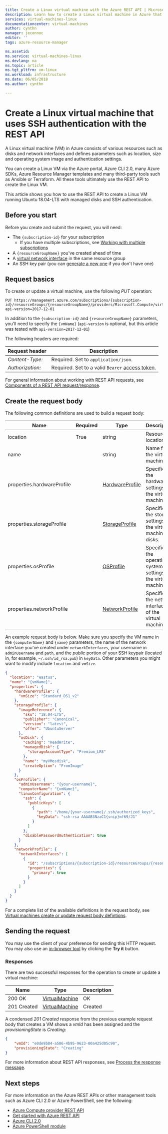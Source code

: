```yaml
---
title: Create a Linux virtual machine with the Azure REST API | Microsoft Docs
description: Learn how to create a Linux virtual machine in Azure that uses Managed Disks and SSH authentication with Azure REST API.
services: virtual-machines-linux
documentationcenter: virtual-machines
author: cynthn
manager: jeconnoc
editor: ''
tags: azure-resource-manager

ms.assetid: 
ms.service: virtual-machines-linux
ms.devlang: na
ms.topic: article
ms.tgt_pltfrm: vm-linux
ms.workload: infrastructure
ms.date: 06/05/2018
ms.author: cynthn

---
```


# Create a Linux virtual machine that uses SSH authentication with the REST API

A Linux virtual machine (VM) in Azure consists of various resources such as disks and network interfaces and defines parameters such as location, size and operating system image and authentication settings.

You can create a Linux VM via the Azure portal, Azure CLI 2.0, many Azure SDKs, Azure Resource Manager templates and many third-party tools such as Ansible or Terraform. All these tools ultimately use the REST API to create the Linux VM.

This article shows you how to use the REST API to create a Linux VM running Ubuntu 18.04-LTS with managed disks and SSH authentication.

## Before you start

Before you create and submit the request, you will need:

* The `{subscription-id}` for your subscription
  * If you have multiple subscriptions, see [Working with multiple subscriptions](/cli/azure/manage-azure-subscriptions-azure-cli?view=azure-cli-latest#working-with-multiple-subscriptions)
* A `{resourceGroupName}` you've created ahead of time
* A [virtual network interface](../../virtual-network/virtual-network-network-interface.md) in the same resource group
* An SSH key pair (you can [generate a new one](mac-create-ssh-keys.md) if you don't have one)

## Request basics

To create or update a virtual machine, use the following *PUT* operation:

``` http
PUT https://management.azure.com/subscriptions/{subscription-id}/resourceGroups/{resourceGroupName}/providers/Microsoft.Compute/virtualMachines/{vmName}?api-version=2017-12-01
```

In addition to the `{subscription-id}` and `{resourceGroupName}` parameters, you'll need to specify the `{vmName}` (`api-version` is optional, but this article was tested with `api-version=2017-12-01`)

The following headers are required:

| Request header   | Description |
|------------------|-----------------|
| *Content-Type:*  | Required. Set to `application/json`. |
| *Authorization:* | Required. Set to a valid `Bearer` [access token](https://docs.microsoft.com/rest/api/azure/#authorization-code-grant-interactive-clients). |

For general information about working with REST API requests, see [Components of a REST API request/response](/rest/api/azure/#components-of-a-rest-api-requestresponse).

## Create the request body

The following common definitions are used to build a request body:

| Name                       | Required | Type                                                                                | Description  |
|----------------------------|----------|-------------------------------------------------------------------------------------|--------------|
| location                   | True     | string                                                                              | Resource location. |
| name                       |          | string                                                                              | Name for the virtual machine. |
| properties.hardwareProfile |          | [HardwareProfile](/rest/api/compute/virtualmachines/createorupdate#hardwareprofile) | Specifies the hardware settings for the virtual machine. |
| properties.storageProfile  |          | [StorageProfile](/rest/api/compute/virtualmachines/createorupdate#storageprofile)   | Specifies the storage settings for the virtual machine disks. |
| properties.osProfile       |          | [OSProfile](/rest/api/compute/virtualmachines/createorupdate#osprofile)             | Specifies the operating system settings for the virtual machine. |
| properties.networkProfile  |          | [NetworkProfile](/rest/api/compute/virtualmachines/createorupdate#networkprofile)   | Specifies the network interfaces of the virtual machine. |

An example request body is below. Make sure you specify the VM name in the `{computerName}` and `{name}` parameters, the name of the network interface you've created under `networkInterfaces`, your username in `adminUsername` and `path`, and the *public* portion of your SSH keypair (located in, for example, `~/.ssh/id_rsa.pub`) in `keyData`. Other parameters you might want to modify include `location` and `vmSize`.  

```json
{
  "location": "eastus",
  "name": "{vmName}",
  "properties": {
    "hardwareProfile": {
      "vmSize": "Standard_DS1_v2"
    },
    "storageProfile": {
      "imageReference": {
        "sku": "18.04-LTS",
        "publisher": "Canonical",
        "version": "latest",
        "offer": "UbuntuServer"
      },
      "osDisk": {
        "caching": "ReadWrite",
        "managedDisk": {
          "storageAccountType": "Premium_LRS"
        },
        "name": "myVMosdisk",
        "createOption": "FromImage"
      }
    },
    "osProfile": {
      "adminUsername": "{your-username}",
      "computerName": "{vmName}",
      "linuxConfiguration": {
        "ssh": {
          "publicKeys": [
            {
              "path": "/home/{your-username}/.ssh/authorized_keys",
              "keyData": "ssh-rsa AAAAB3NzaC1{snip}mf69/J1"
            }
          ]
        },
        "disablePasswordAuthentication": true
      }
    },
    "networkProfile": {
      "networkInterfaces": [
        {
          "id": "/subscriptions/{subscription-id}/resourceGroups/{resourceGroupName}/providers/Microsoft.Network/networkInterfaces/{existing-nic-name}",
          "properties": {
            "primary": true
          }
        }
      ]
    }
  }
}
```

For a complete list of the available definitions in the request body, see [Virtual machines create or update request body defintions](/rest/api/compute/virtualmachines/createorupdate#definitions).

## Sending the request

You may use the client of your preference for sending this HTTP request. You may also use an [in-browser tool](https://docs.microsoft.com/rest/api/compute/virtualmachines/createorupdate) by clicking the **Try it** button.

### Responses

There are two successful responses for the operation to create or update a virtual machine:

| Name        | Type                                                                              | Description |
|-------------|-----------------------------------------------------------------------------------|-------------|
| 200 OK      | [VirtualMachine](/rest/api/compute/virtualmachines/createorupdate#virtualmachine) | OK          |
| 201 Created | [VirtualMachine](/rest/api/compute/virtualmachines/createorupdate#virtualmachine) | Created     |

A condensed *201 Created* response from the previous example request body that creates a VM shows a *vmId* has been assigned and the *provisioningState* is *Creating*:

```json
{
    "vmId": "e0de9b84-a506-4b95-9623-00a425d05c90",
    "provisioningState": "Creating"
}
```

For more information about REST API responses, see [Process the response message](/rest/api/azure/#process-the-response-message).

## Next steps

For more information on the Azure REST APIs or other management tools such as Azure CLI 2.0 or Azure PowerShell, see the following:

- [Azure Compute provider REST API](/rest/api/compute/)
- [Get started with Azure REST API](/rest/api/azure/)
- [Azure CLI 2.0](/cli/azure/)
- [Azure PowerShell module](/powershell/azure/overview)

